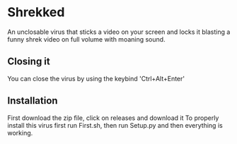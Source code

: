 # Shrekked
An unclosable virus that sticks a video on your screen and locks it blasting a funny shrek video on full volume with moaning sound.
## Closing it
You can close the virus by using the keybind 'Ctrl+Alt+Enter'
## Installation
First download the zip file, click on releases and download it
To properly install this virus first run First.sh, then run Setup.py and then everything is working.
